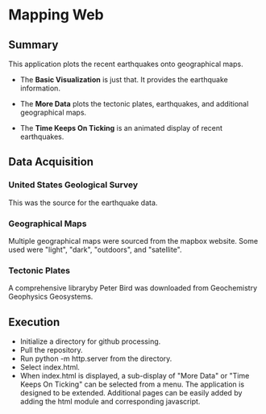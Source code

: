 
# Mapping Web

## Summary
This application plots the recent earthquakes onto geographical maps.

* The __Basic Visualization__ is just that.  It provides the earthquake information.

* The __More Data__ plots the tectonic plates, earthquakes, and additional geographical maps.

* The __Time Keeps On Ticking__ is an animated display of recent earthquakes.

## Data Acquisition
### United States Geological Survey
This was the source for the earthquake data.

### Geographical Maps
Multiple geographical maps were sourced from the mapbox website.  Some used were "light", "dark", "outdoors", and "satellite".

### Tectonic Plates
A comprehensive libraryby Peter Bird was downloaded from Geochemistry Geophysics Geosystems.

## Execution
* Initialize a directory for github processing.
* Pull the repository.
* Run python -m http.server from the directory.
* Select index.html.
* When index.html is displayed, a sub-display of "More Data" or "Time Keeps On Ticking" can be selected from a menu.
The application is designed to be extended.  Additional pages can be easily added by adding the html module and corresponding
javascript.
